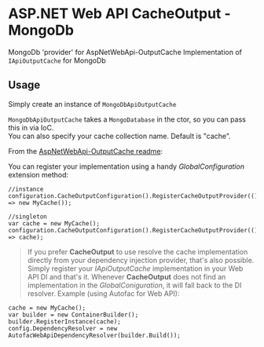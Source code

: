 ASP.NET Web API CacheOutput - MongoDb
================================

MongoDb 'provider' for AspNetWebApi-OutputCache
Implementation of `IApiOutputCache` for MongoDb

Usage
--------------------

Simply create an instance of `MongoDbApiOutputCache`

`MongoDbApiOutputCache` takes a `MongoDatabase` in the ctor, so you can pass this in via IoC.  
You can also specify your cache collection name. Default is "cache".

From the [AspNetWebApi-OutputCache readme](https://github.com/filipw/AspNetWebApi-OutputCache/wiki):
>
You can register your implementation using a handy *GlobalConfiguration* extension method:

    //instance
    configuration.CacheOutputConfiguration().RegisterCacheOutputProvider(() => new MyCache());

    //singleton
    var cache = new MyCache();
    configuration.CacheOutputConfiguration().RegisterCacheOutputProvider(() => cache);	

>If you prefer **CacheOutput** to use resolve the cache implementation directly from your dependency injection provider, that's also possible. Simply register your *IApiOutputCache* implementation in your Web API DI and that's it. Whenever **CacheOutput** does not find an implementation in the *GlobalConiguration*, it will fall back to the DI resolver. Example (using Autofac for Web API):

    cache = new MyCache();
    var builder = new ContainerBuilder();
    builder.RegisterInstance(cache);
    config.DependencyResolver = new AutofacWebApiDependencyResolver(builder.Build());
